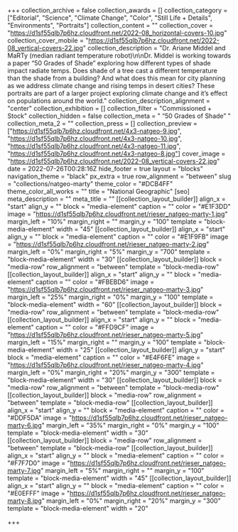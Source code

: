 +++
collection_archive = false
collection_awards = []
collection_category = ["Editorial", "Science", "Climate Change", "Color", "Still Life + Details", "Environments", "Portraits"]
collection_content = ""
collection_cover = "https://d1sf55qlb7p6hz.cloudfront.net/2022-08_horizontal-covers-10.jpg"
collection_cover_mobile = "https://d1sf55qlb7p6hz.cloudfront.net/2022-08_vertical-covers-22.jpg"
collection_description = "Dr. Ariane Middel and MaRTy (median radiant temperature robot)\n\nDr. Middel is working towards a paper “50 Grades of Shade” exploring how different types of shade impact radiate temps. Does shade of a tree cast a different temperature than the shade from a building? And what does this mean for city planning as we address climate change and rising temps in desert cities? These portraits are part of a larger project exploring climate change and it’s effect on populations around the world."
collection_description_alignment = "center"
collection_exhibition = []
collection_filter = "Commissioned + Stock"
collection_hidden = false
collection_meta = " “50 Grades of Shade” "
collection_meta_2 = ""
collection_press = []
collection_preview = ["https://d1sf55qlb7p6hz.cloudfront.net/4x3-natgeo-9.jpg", "https://d1sf55qlb7p6hz.cloudfront.net/4x3-natgeo-10.jpg", "https://d1sf55qlb7p6hz.cloudfront.net/4x3-natgeo-11.jpg", "https://d1sf55qlb7p6hz.cloudfront.net/4x3-natgeo-8.jpg"]
cover_image = "https://d1sf55qlb7p6hz.cloudfront.net/2022-08_vertical-covers-22.jpg"
date = 2022-07-26T00:28:16Z
hide_footer = true
layout = "blocks"
navigation_theme = "black"
px_extra = true
row_alignment = "between"
slug = "collections/natgeo-marty"
theme_color = "#DCB4FF"
theme_color_all_works = ""
title = "National Geographic"
[seo]
meta_description = ""
meta_title = ""
[[collection_layout_builder]]
align_x = "start"
align_y = ""
block = "media-element"
caption = ""
color = "#E1F3DD"
image = "https://d1sf55qlb7p6hz.cloudfront.net/rieser_natgeo-marty-1.jpg"
margin_left = "10%"
margin_right = ""
margin_y = "100"
template = "block-media-element"
width = "45"
[[collection_layout_builder]]
align_x = "start"
align_y = ""
block = "media-element"
caption = ""
color = "#E1F9FB"
image = "https://d1sf55qlb7p6hz.cloudfront.net/rieser_natgeo-marty-2.jpg"
margin_left = "0%"
margin_right = "5%"
margin_y = "700"
template = "block-media-element"
width = "30"
[[collection_layout_builder]]
block = "media-row"
row_alignment = "between"
template = "block-media-row"
[[collection_layout_builder]]
align_x = "start"
align_y = ""
block = "media-element"
caption = ""
color = "#FBEBD6"
image = "https://d1sf55qlb7p6hz.cloudfront.net/rieser_natgeo-marty-3.jpg"
margin_left = "25%"
margin_right = "0%"
margin_y = "100"
template = "block-media-element"
width = "60"
[[collection_layout_builder]]
block = "media-row"
row_alignment = "between"
template = "block-media-row"
[[collection_layout_builder]]
align_x = "start"
align_y = ""
block = "media-element"
caption = ""
color = "#FFD9CF"
image = "https://d1sf55qlb7p6hz.cloudfront.net/rieser_natgeo-marty-5.jpg"
margin_left = "15%"
margin_right = ""
margin_y = "100"
template = "block-media-element"
width = "25"
[[collection_layout_builder]]
align_y = "start"
block = "media-element"
caption = ""
color = "#E4F6FE"
image = "https://d1sf55qlb7p6hz.cloudfront.net/rieser_natgeo-marty-4.jpg"
margin_left = "0%"
margin_right = "20%"
margin_y = "300"
template = "block-media-element"
width = "30"
[[collection_layout_builder]]
block = "media-row"
row_alignment = "between"
template = "block-media-row"
[[collection_layout_builder]]
block = "media-row"
row_alignment = "between"
template = "block-media-row"
[[collection_layout_builder]]
align_x = "start"
align_y = ""
block = "media-element"
caption = ""
color = "#DDF5DA"
image = "https://d1sf55qlb7p6hz.cloudfront.net/rieser_natgeo-marty-6.jpg"
margin_left = "35%"
margin_right = "0%"
margin_y = "100"
template = "block-media-element"
width = "30"
[[collection_layout_builder]]
block = "media-row"
row_alignment = "between"
template = "block-media-row"
[[collection_layout_builder]]
align_x = "start"
align_y = ""
block = "media-element"
caption = ""
color = "#F7F7D0"
image = "https://d1sf55qlb7p6hz.cloudfront.net/rieser_natgeo-marty-7.jpg"
margin_left = "5%"
margin_right = ""
margin_y = "100"
template = "block-media-element"
width = "45"
[[collection_layout_builder]]
align_x = "start"
align_y = ""
block = "media-element"
caption = ""
color = "#E0EFFF"
image = "https://d1sf55qlb7p6hz.cloudfront.net/rieser_natgeo-marty-8.jpg"
margin_left = "0%"
margin_right = "20%"
margin_y = "300"
template = "block-media-element"
width = "20"

+++

